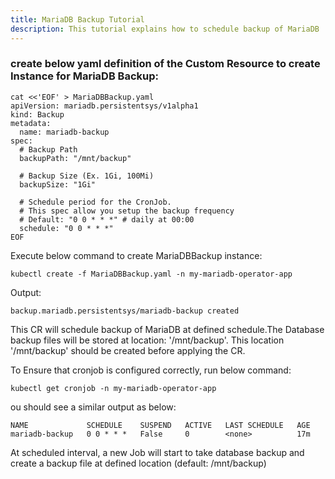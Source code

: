 ```yaml
---
title: MariaDB Backup Tutorial
description: This tutorial explains how to schedule backup of MariaDB
---
```


### create below yaml definition of the Custom Resource to create Instance for MariaDB Backup: 

```execute
cat <<'EOF' > MariaDBBackup.yaml
apiVersion: mariadb.persistentsys/v1alpha1
kind: Backup
metadata:
  name: mariadb-backup
spec:
  # Backup Path
  backupPath: "/mnt/backup"

  # Backup Size (Ex. 1Gi, 100Mi)
  backupSize: "1Gi" 

  # Schedule period for the CronJob.
  # This spec allow you setup the backup frequency
  # Default: "0 0 * * *" # daily at 00:00
  schedule: "0 0 * * *"
EOF
```

Execute below command to create MariaDBBackup instance:

```execute
kubectl create -f MariaDBBackup.yaml -n my-mariadb-operator-app
```


Output:

```
backup.mariadb.persistentsys/mariadb-backup created
```

This CR will schedule backup of MariaDB at defined schedule.The Database backup files will be stored at location: '/mnt/backup'. 
This location '/mnt/backup' should be created before applying the CR. 

To Ensure that cronjob is configured correctly, run below command:


```execute
kubectl get cronjob -n my-mariadb-operator-app
```

ou should see a similar output as below:


```
NAME             SCHEDULE    SUSPEND   ACTIVE   LAST SCHEDULE   AGE
mariadb-backup   0 0 * * *   False     0        <none>          17m
```

At scheduled interval, a new Job will start to take database backup and create a backup file at defined location (default: /mnt/backup)





